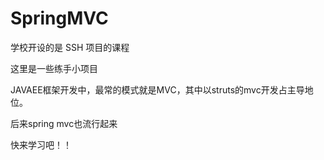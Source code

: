 # SpringMVC

学校开设的是 SSH 项目的课程 

这里是一些练手小项目

JAVAEE框架开发中，最常的模式就是MVC，其中以struts的mvc开发占主导地位。

后来spring mvc也流行起来

快来学习吧！！
